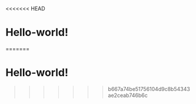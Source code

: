 <<<<<<< HEAD
# Hello-world!
=======
# Hello-world!
>>>>>>> b667a74be51756104d9c8b54343ae2ceab746b6c
